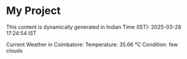 # My Project

This content is dynamically generated in Indian Time (IST): 2025-03-28 17:24:54 IST


Current Weather in Coimbatore:
Temperature: 35.66 °C
Condition: few clouds
